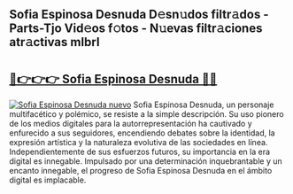 ## Sofia Espinosa Desnuda D𝚎sn𝚞dos filtr𝚊dos - Parts-Tjo Vid𝚎os f𝚘tos - N𝚞evas filtr𝚊ciones atr𝚊ctivas mIbrl

# <h2><a href="http://mbcxji.tromn.icu/?c=Sofia+Espinosa+Desnuda">🔗👉👉👉 Sofia Espinosa Desnuda 🔗🔗</a></h2>

[![Sofia Espinosa Desnuda nuevo](https://i.imgur.com/pEAQMta.gif)](http://mbcxji.tromn.icu/?c=Sofia+Espinosa+Desnuda)
Sofia Espinosa Desnuda, un personaje multifacético y polémico, se resiste a la simple descripción. Su uso pionero de los medios digitales para la autorrepresentación ha cautivado y enfurecido a sus seguidores, encendiendo debates sobre la identidad, la expresión artística y la naturaleza evolutiva de las sociedades en línea. Independientemente de sus esfuerzos futuros, su importancia en la era digital es innegable. Impulsado por una determinación inquebrantable y un encanto innegable, el progreso de Sofia Espinosa Desnuda en el ámbito digital es implacable.
